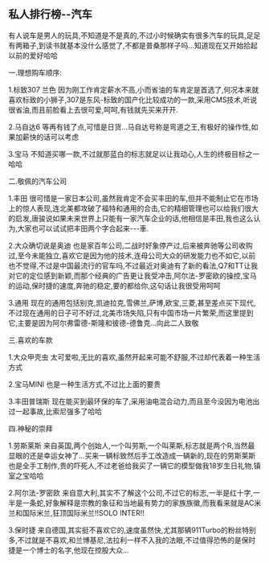 ## 私人排行榜--汽车  ##

有人说车是男人的玩具,不知道是不是真的,不过小时候确实有很多汽车的玩具,足足有两箱子,到读书就基本没什么感觉了,不都是普桑那样子吗...知道现在又开始拾起以前的爱好哈哈

一.理想购车顺序:

1.标致307 兰色  因为刚工作肯定薪水不高,小而省油的车肯定是首选了,何况本来就喜欢标致的小狮子,307是东风-标致的国产化比较成功的一款,采用CMS技术,听说很省油,而且前脸看上去很可爱,呵呵,有钱就先买来开开.

2.马自达6 等再有钱了点,可惜是日货...马自达号称是弯道之王,有极好的操作性,如果加薪快的话可以考虑

3.宝马 不知道买哪一款,不过就那蓝白的标志就足以让我动心,人生的终极目标之一哈哈

二.敬佩的汽车公司

1.丰田 很可惜是一家日本公司,虽然我肯定不会买丰田的车,但并不能制止它在市场上的惊人表现,连北美都攻破了福特和通用的合击,它的精细管理也可以给我们很大的启发,唐骏说如果未来世界上只能有一家汽车企业的话,他相信是丰田,我也这么认为,大家也可以试试把丰田两个字合起来---車.

2.大众确切说是奥迪  也是家百年公司,二战时好象停产过,后来被奔驰等公司收购过,至今未能独立,喜欢它是因为他的技术,连母公司大众的研发能力也不如它,以前也不觉得,不过是中国最流行的官车吗,不过最近对奥迪有了新的看法,Q7和TT让我对它的定位感到新颖,而那个经典的广告更让我受冲击,阿尔法-罗密欧的操控,宝马的运动,保时捷的速度,奔驰的稳定,要的都给你,这句话让我很受用呵呵

3.通用 现在的通用包括别克,凯迪拉克,雪佛兰,萨博,欧宝,三菱,甚至差点买下现代,不过现在通用的日子可不好过,北美市场失陷,只有中国市场一片繁荣,而这里提到它,主要是因为阿尔弗雷德-斯隆和彼德-德鲁克...向此二人致敬

三.喜欢的车款

1.大众甲壳虫 太可爱啦,无比的喜欢,虽然开起来可能不舒服,不过却代表着一种生活方式

2.宝马MINI 也是一种生活方式,不过比上面的要贵

3.丰田普瑞斯 现在能买到最环保的车了,采用油电混合动力,而且至今没因为电池出过一起事故,比索尼强多了哈哈

四.神秘的崇拜

1.劳斯莱斯 来自英国,两个创始人,一个叫劳斯,一个叫莱斯,标志就是两个R,当然最显眼的还是幸运女神了...买来一辆标致然后手工改造成一辆新的,现在的劳斯莱斯也是全手工制作,贵的吓死人,不过老爸给我买了一辆它的模型做我18岁生日礼物,镇室之宝哈哈

2.阿尔法-罗密欧 来自意大利,其实不了解这个公司,不过它的标志,一半是红十字,一半是一条蛇,好象解释是宗教的象征和当地最有势力的家族族徽,而我看来就是AC米兰和国际米兰,狂顶国际米兰!!SOLO INTER!!

3.保时捷 来自德国,其实挺不喜欢它的,速度虽然快,尤其那辆911Turbo的粉丝特别多,不过就是不喜欢,和兰博基尼,法拉利一样不入我的法眼,不过值得恐怖的是保时捷是一个博士的名字,他现在控股大众...